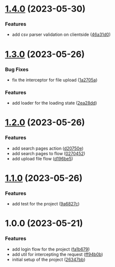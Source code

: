 # [1.4.0](https://github.com/Prabeshpd/web-scraper-frontend/compare/web_scraper_frontend@1.3.0...web_scraper_frontend@1.4.0) (2023-05-30)


### Features

* add csv parser validation on clientside ([46a31d0](https://github.com/Prabeshpd/web-scraper-frontend/commit/46a31d052c81427b427e23d544bd6f705e8eefa2))

# [1.3.0](https://github.com/Prabeshpd/web-scraper-frontend/compare/web_scraper_frontend@1.2.0...web_scraper_frontend@1.3.0) (2023-05-26)


### Bug Fixes

* fix the interceptor for file upload ([1a2705a](https://github.com/Prabeshpd/web-scraper-frontend/commit/1a2705af8497a67bab38af09fd7b3e18646fc8bf))


### Features

* add loader for the loading state ([2ea28dd](https://github.com/Prabeshpd/web-scraper-frontend/commit/2ea28ddb8860715a0e2a74262d63008ff71e1a47))

# [1.2.0](https://github.com/Prabeshpd/web-scraper-frontend/compare/web_scraper_frontend@1.1.0...web_scraper_frontend@1.2.0) (2023-05-26)


### Features

* add search pages action ([d20750e](https://github.com/Prabeshpd/web-scraper-frontend/commit/d20750e379d5fb526e081f88d18eb3ead142b8e5))
* add search pages to flow ([0270452](https://github.com/Prabeshpd/web-scraper-frontend/commit/0270452a5004f278720072809fafd0e224e58dff))
* add upload file flow ([d196be5](https://github.com/Prabeshpd/web-scraper-frontend/commit/d196be54f8f23f871ddef1c539e9eeb8e2974cbd))

# [1.1.0](https://github.com/Prabeshpd/web-scraper-frontend/compare/web_scraper_frontend@1.0.0...web_scraper_frontend@1.1.0) (2023-05-26)


### Features

* add test for the project ([9a6827c](https://github.com/Prabeshpd/web-scraper-frontend/commit/9a6827c1418c805c7be1f4603c009723ab4ec51e))

# 1.0.0 (2023-05-21)


### Features

* add login flow for the project ([fa1b679](https://github.com/Prabeshpd/web-scraper-frontend/commit/fa1b679e9f1051f1d30b8bc0b6020c4a7fc23d92))
* add util for intercepting the request ([ff94b0b](https://github.com/Prabeshpd/web-scraper-frontend/commit/ff94b0b2f692a55a1419fcc94e9ab7cca2b41dd1))
* initial setup of the project ([26347bb](https://github.com/Prabeshpd/web-scraper-frontend/commit/26347bb88bbd5adfff00c810eb070cdf6b927e5e))

